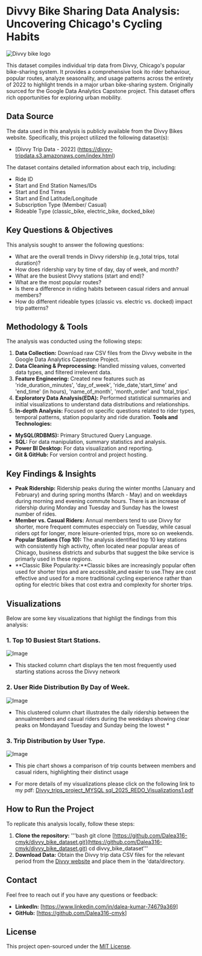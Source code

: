 # Divvy Bike Sharing Data Analysis: Uncovering Chicago's Cycling Habits
![Divvy bike logo](https://github.com/user-attachments/assets/e3582037-8864-4b5f-8f50-3cf08b47fa6d)

This dataset compiles individual trip data from Divvy, Chicago's popular bike-sharing system. It provides a comprehensive look ito rider behaviour, popular routes, analyze seasonality, and usage patterns across the entirety of 2022 to highlight trends in a major urban bike-sharing system. Originally sourced for the Google Data Analytics Capstone project. This dataset offers rich opportunities for exploring urban mobility.

## Data Source
The data used in this analysis is publicly available from the Divvy Bikes website. Specifically, this project utilized the following dataset(s):
* [Divvy Trip Data - 2022]
 (https://divvy-tripdata.s3.amazonaws.com/index.html)

The dataset contains detailed information about each trip, including:
* Ride ID
* Start and End Station Names/IDs
* Start and End Times
* Start and End Latitude/Longitude
* Subscription Type (Member/ Casual)
* Rideable Type (classic_bike, electric_bike, docked_bike)
   
## Key Questions & Objectives
This analysis sought to answer the following questions:
* What are the overall trends in Divvy ridership (e.g.,total trips, total duration)?
* How does ridership vary by time of day, day of week, and month?
* What are the busiest Divvy stations (start and end)?
* What are the most popular routes?
* Is there a difference in riding habits between casual riders and annual members?
* How do different rideable types (classic vs. electric vs. docked) impact trip patterns?

## Methodology & Tools
The analysis was conducted using the following steps:
1. **Data Collection:**
Download raw CSV files from the Divvy website in the Google Data Analytics Capestone Project.
2. **Data Cleaning & Preprocessing:** Handled missing values, converted data types, and filtered irrelevent data.
3. **Feature Engineering:**
Created new features such as 'ride_duration_minutes', 'day_of_week', 'ride_date,'start_time' and 'end_time' (in hours), 'name_of_month', 'month_order' and 'total_trips'.
4. **Exploratory Data Analysis(EDA):** Performed statistical summaries and initial visualizations to understand data distributions and relationships.
5. **In-depth Analysis:** Focused on specific questions related to rider types, temporal patterns, station popularity and ride duration.
**Tools and Technologies:**
* **MySQL(RDBMS):** Primary Structured Query Language.
* **SQL:** For data manipulation, summary statistics and analysis.
* **Power BI Desktop:** For data visualization and reporting.
* **Git & GitHub:** For version control and project hosting.
  
## Key Findings & Insights
* **Peak Ridership:** Ridership peaks during the winter months (January and February) and during spring months (March - May) and on weekdays during morning and evening commute hours. There is an increase of ridership during Monday and Tuesday and Sunday has the lowest number of rides.
* **Member vs. Casual Riders:** Annual members tend to use Divvy for shorter, more frequent commutes especcialy on Tuesday, while casual riders opt for longer, more leisure-oriented trips, more so on weekends.
* **Popular Stations (Top 10):** The analysis identified top 10 key stations with consistently high activity, often located near popular areas of Chicago, business districts and suburbs that suggest the bike service is primarly used in these regions.
* **Classic Bike Popularity:**Classic bikes are increasingly popular often used for shorter trips and are accessible,and easier to use.They are cost effective and used for a more traditional cycling experience rather than opting for electric bikes that cost extra and complexity for shorter trips.
 
## Visualizations

Below are some key visualizations that highligt the findings from this analysis:
### 1. Top 10 Busiest Start Stations.
![Image](https://github.com/user-attachments/assets/c44434cb-d096-4e59-baeb-e94cc6638632) 
* This stacked column chart displays the ten most frequently used starting stations across the Divvy network
  
### 2. User Ride Distribution By Day of Week. 
![Image](https://github.com/user-attachments/assets/80614de3-51b5-4dc2-9354-4b0c8ec67def)
* This clustered column chart illustrates the daily ridership between the annualmembers and casual riders during the weekdays showing clear peaks on Mondayand Tuesday and Sunday being the lowest *
  
### 3. Trip Distribution by User Type.
![Image](https://github.com/user-attachments/assets/a8118d34-f3c0-4875-bbc9-90b85b696ef1)
* This pie chart shows a comparison of trip counts between members and casual riders, highlighting their distinct usage
  
* For more details of my visualizations please click on the following link to my pdf: 
[Divvy_trips_project_MYSQL sql_2025_REDO_Visualizations1.pdf](https://github.com/user-attachments/files/20661602/Divvy_trips_project_MYSQL.sql_2025_REDO_Visualizations1.pdf)

## How to Run the Project
To replicate this analysis locally, follow these steps:
1. **Clone the repository:**
 '''bash
 git clone [https://github.com/Dalea316-cmyk/divvy_bike_dataset.git](https://github.com/Dalea316-cmyk/divvy_bike_dataset.git)
cd divvy_bike_dataset'''
2. **Download Data:** Obtain the Divvy trip data CSV files for the relevant period from the [Divvy website](https://divvy-tripdata.s3.amazonqws.com/index.html) and place them in the 'data/directory.

## Contact 
Feel free to reach out if you have any questions or feedback:
* **LinkedIn:** [https://www.linkedin.com/in/dalea-kumar-74679a369]
* **GitHub:** [https://github.com/Dalea316-cmyk]

## License
This project open-sourced under the [MIT License](LICENSE).













